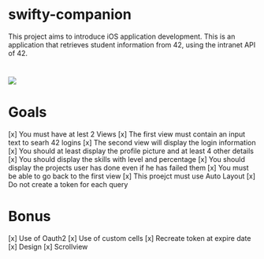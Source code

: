 # swifty-companion
This project aims to introduce iOS application development. This is an application that retrieves student information from 42, using the intranet API of 42.

#
 ![](ft_stalker.gif)
#

# Goals
[x] You must have at lest 2 Views
[x] The first view must contain an input text to searh 42 logins
[x] The second view will display the login information
[x] You should at least display the profile picture and at least 4 other details
[x] You should display the skills with level and percentage
[x] You should display the projects user has done even if he has failed them
[x] You must be able to go back to the first view
[x] This proejct must use Auto Layout
[x] Do not create a token for each query

# Bonus
[x] Use of Oauth2
[x] Use of custom cells
[x] Recreate token at expire date
[x] Design
[x] Scrollview

